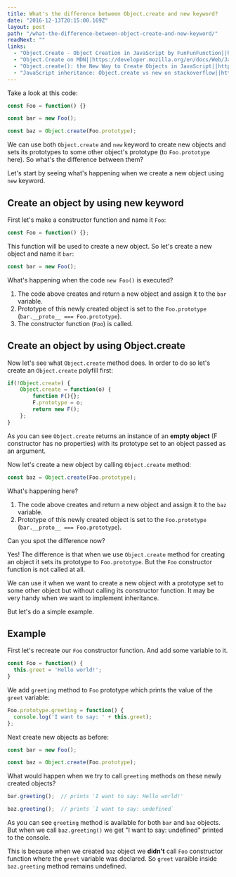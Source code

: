 ```yaml
---
title: What's the difference between Object.create and new keyword?
date: "2016-12-13T20:15:00.169Z"
layout: post
path: "/what-the-difference-between-object-create-and-new-keyword/"
readNext: ""
links:
  - "Object.Create - Object Creation in JavaScript by FunFunFunction||https://www.youtube.com/watch?v=CDFN1VatiJA"
  - "Object.Create on MDN||https://developer.mozilla.org/en/docs/Web/JavaScript/Reference/Global_Objects/Object/create"
  - "Object.create(): the New Way to Create Objects in JavaScript||http://www.htmlgoodies.com/beyond/javascript/object.create-the-new-way-to-create-objects-in-javascript.html"
  - "JavaScript inheritance: Object.create vs new on stackoverflow||http://stackoverflow.com/a/13041474"
---
```


Take a look at this code:

````javascript
const Foo = function() {}

const bar = new Foo();

const baz = Object.create(Foo.prototype);
````

We can use both `Object.create` and `new` keyword to create new objects and sets its prototypes to some other object's prototype
(to `Foo.prototype` here).
So what's the difference between them?

Let's start by seeing what's happening when we create a new object using `new` keyword.

## Create an object by using new keyword

First let's make a constructor function and name it `Foo`:

````javascript
const Foo = function() {};
````

This function will be used to create a new object.
So let's create a new object and name it `bar`:

````javascript
const bar = new Foo();
````

What's happening when the code `new Foo()` is executed?

1. The code above creates and return a new object and assign it to the `bar` variable.
2. Prototype of this newly created object is set to the `Foo.prototype` (`bar.__proto__ === Foo.prototype`).
3. The constructor function (`Foo`) is called.


## Create an object by using Object.create

Now let's see what `Object.create` method does.
In order to do so let's create an `Object.create` polyfill first:

````javascript
if(!Object.create) {
    Object.create = function(o) {
        function F(){};
        F.prototype = o;
        return new F();
    };
}
````
As you can see `Object.create` returns an instance of an **empty object** (F constructor has no properties) with its prototype set to an object passed as an argument.

Now let's create a new object by calling `Object.create` method:

````javascript
const baz = Object.create(Foo.prototype);
````

What's happening here?

1. The code above creates and return a new object and assign it to the `baz` variable.
2. Prototype of this newly created object is set to the `Foo.prototype` (`bar.__proto__ === Foo.prototype`).

Can you spot the difference now?

Yes! The difference is that when we use `Object.create` method for creating an object
it sets its prototype to `Foo.prototype`. But the `Foo` constructor function is not called at all.

We can use it when we want to create a new object with a prototype set to some other object
but without calling its constructor function. It may be very handy when we want to implement inheritance.

But let's do a simple example.

## Example

First let's recreate our `Foo` constructor function.
And add some variable to it.

````javascript
const Foo = function() {
  this.greet = 'Hello world!';
}
````

We add `greeting` method to `Foo` prototype which prints the value of the `greet` variable:

````javascript
Foo.prototype.greeting = function() {
  console.log('I want to say: ' + this.greet);
};
````

Next create new objects as before:

````javascript
const bar = new Foo();

const baz = Object.create(Foo.prototype);
````

What would happen when we try to call `greeting` methods on these newly created objects?

````javascript
bar.greeting();  // prints 'I want to say: Hello world!'

baz.greeting();  // prints `I want to say: undefined`
````

As you can see `greeting` method is available for both `bar` and `baz` objects.
But when we call `baz.greeting()` we get "I want to say: undefined" printed to the console.

This is because when we created `baz` object we **didn't** call `Foo` constructor function where the `greet` variable was declared.
So `greet` varaible inside `baz.greeting` method remains undefined.
